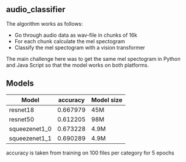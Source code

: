 ## audio_classifier

The algorithm works as follows:

- Go through audio data as wav-file in chunks of 16k
- For each chunk calculate the mel spectogram
- Classify the mel spectogram with a vision transformer

The main challenge here was to get the same mel spectogram in Python and Java Script so that the model works
on both platforms.

## Models

| Model         | accuracy | Model size |
| ------------- | -------- | ---------- |
| resnet18      | 0.667979 | 45M        |
| resnet50      | 0.612205 | 98M        |
| squeezenet1_0 | 0.673228 | 4.9M       |
| squeezenet1_1 | 0.690289 | 4.9M       |

accuracy is taken from training on 100 files per category for 5 epochs

